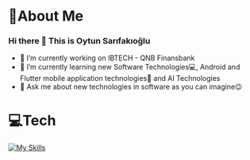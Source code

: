 # 🚀About Me

### Hi there 👋 This is Oytun Sarıfakıoğlu

- 🔭 I’m currently working on IBTECH - QNB Finansbank
- 🌱 I’m currently learning new Software Technologies💻, Android and Flutter mobile application technologies📱 and AI Technologies
- 💬 Ask me about new technologies in software as you can imagine😉

# 💻Tech

[![My Skills](https://skillicons.dev/icons?i=html,css,js,py,java,dart,flutter,kotlin,androidstudio,figma,firebase,gradle,azure,git,github,mysql,postman,sqlite,stackoverflow,tensorflow,vscode)](https://skillicons.dev)
<!--
**oytunSarifakioglu/oytunSarifakioglu** is a ✨ _special_ ✨ repository because its `README.md` (this file) appears on your GitHub profile.

Here are some ideas to get you started:

- 🔭 I’m currently working on IBTECH - QNB Finansbank
- 🌱 I’m currently learning new Software Technologies💻, Android and Flutter mobile application technologies📱 and AI Technologies
- 💬 Ask me about new technologies in software as you can imagine😉
-->
